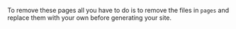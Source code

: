 To remove these pages all you have to do is to remove the files in `pages` and replace them with your own before generating your site.